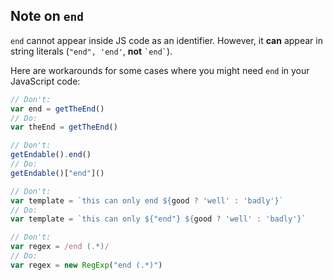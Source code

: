 
## Note on `end`

`end` cannot appear inside JS code as an identifier. However, it **can** appear in string literals (`"end", 'end'`, **not** `` `end` ``).

Here are workarounds for some cases where you might need `end` in your JavaScript code:

```js
// Don't:
var end = getTheEnd()
// Do:
var theEnd = getTheEnd()

// Don't:
getEndable().end()
// Do:
getEndable()["end"]()

// Don't:
var template = `this can only end ${good ? 'well' : 'badly'}`
// Do:
var template = `this can only ${"end"} ${good ? 'well' : 'badly'}`

// Don't:
var regex = /end (.*)/
// Do:
var regex = new RegExp("end (.*)")
```
